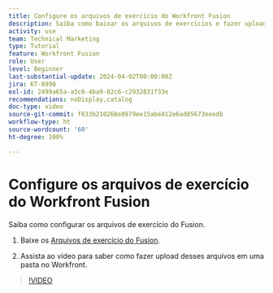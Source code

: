 ```yaml
---
title: Configure os arquivos de exercício do Workfront Fusion
description: Saiba como baixar os arquivos de exercícios e fazer upload desses arquivos em uma pasta no Workfront, no [!DNL Adobe Workfront Fusion].
activity: use
team: Technical Marketing
type: Tutorial
feature: Workfront Fusion
role: User
level: Beginner
last-substantial-update: 2024-04-02T00:00:00Z
jira: KT-8998
exl-id: 2499a65a-a3c6-4ba9-82c6-c2932831f33e
recommendations: noDisplay,catalog
doc-type: video
source-git-commit: f033b210268e8979ee15abe812e6ad85673eeedb
workflow-type: ht
source-wordcount: '60'
ht-degree: 100%

---
```


# Configure os arquivos de exercício do Workfront Fusion

Saiba como configurar os arquivos de exercício do Fusion.

1. Baixe os [Arquivos de exercício do Fusion](/help/assets/fusion-exercise-files.zip).

1. Assista ao vídeo para saber como fazer upload desses arquivos em uma pasta no Workfront.

>[!VIDEO](https://video.tv.adobe.com/v/335258/?quality=12&learn=on)
